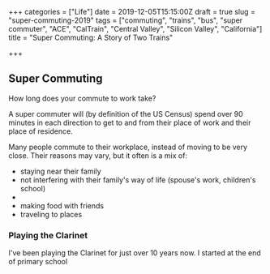 +++
categories = ["Life"]
date = 2019-12-05T15:15:00Z
draft = true
slug = "super-commuting-2019"
tags = ["commuting", "trains", "bus", "super commuter", "ACE", "CalTrain", "Central Valley", "Silicon Valley", "California"]
title = "Super Commuting: A Story of Two Trains"

+++
## Super Commuting

How long does your commute to work take?

A super commuter will (by definition of the US Census) spend over 90 minutes in each direction to get to and from their place of work and their place of residence.

Many people commute to their workplace, instead of moving to be very close. Their reasons may vary, but it often is a mix of:

* staying near their family
* not interfering with their family's way of life (spouse's work, children's school)
* 
* making food with friends
* traveling to places

### Playing the Clarinet

I've been playing the Clarinet for just over 10 years now. I started at the end of primary school